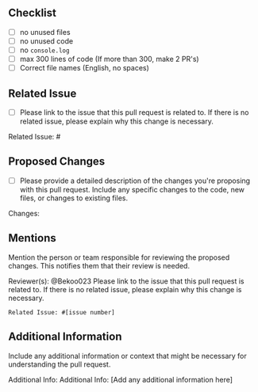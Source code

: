 ## Checklist
- [ ] no unused files
- [ ] no unused code
- [ ] no `console.log`
- [ ] max 300 lines of code (If more than 300, make 2 PR's)
- [ ] Correct file names (English, no spaces)

## Related Issue
- [ ] Please link to the issue that this pull request is related to. If there is no related issue, please explain why this change is necessary.

Related Issue: #

## Proposed Changes
- [ ] Please provide a detailed description of the changes you're proposing with this pull request. Include any specific changes to the code, new files, or changes to existing files.

Changes: 

## Mentions
Mention the person or team responsible for reviewing the proposed changes. This notifies them that their review is needed.

Reviewer(s): @Bekoo023
Please link to the issue that this pull request is related to. If there is no related issue, please explain why this change is necessary.

`Related Issue: #[issue number]`

## Additional Information
Include any additional information or context that might be necessary for understanding the pull request.

Additional Info:
Additional Info: [Add any additional information here]
